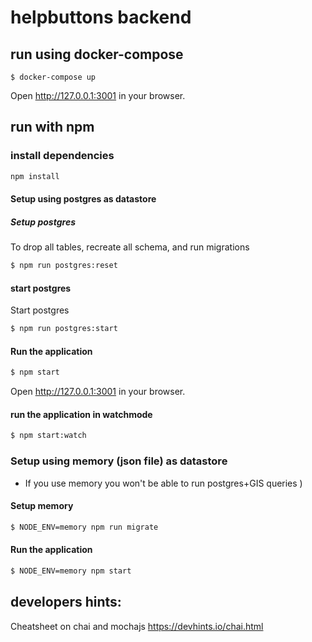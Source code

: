 # helpbuttons backend

## run using docker-compose

`$ docker-compose up`

Open http://127.0.0.1:3001 in your browser.

## run with npm
### install dependencies

```sh
npm install
```
#### Setup using postgres as datastore
##### Setup postgres
To drop all tables, recreate all schema, and run migrations
```sh
$ npm run postgres:reset
```

#### start postgres
Start postgres
```sh
$ npm run postgres:start
```

#### Run the application
```sh
$ npm start
```

Open http://127.0.0.1:3001 in your browser.

#### run the application in watchmode 
```sh
$ npm start:watch
```

### Setup using memory (json file) as datastore 
 - If you use memory you won't be able to run postgres+GIS queries )
#### Setup memory
```sh
$ NODE_ENV=memory npm run migrate
```

#### Run the application
```sh
$ NODE_ENV=memory npm start
```


## developers hints:

Cheatsheet on chai and mochajs 
 https://devhints.io/chai.html
